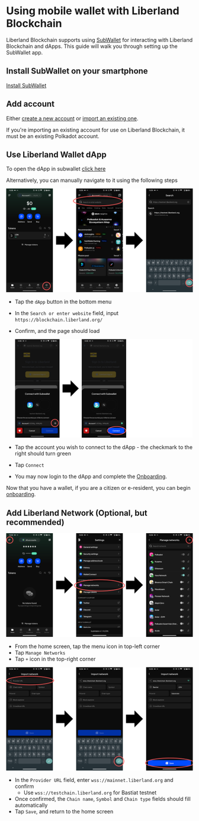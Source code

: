 # Using mobile wallet with Liberland Blockchain

Liberland Blockchain supports using [SubWallet](https://www.subwallet.app/) for interacting with Liberland Blockchain and dApps. This guide will walk you through setting up the SubWallet app.

## Install SubWallet on your smartphone

[Install SubWallet](https://www.subwallet.app/download.html)

## Add account

Either [create a new account](https://docs.subwallet.app/main/mobile-app-user-guide/account-management/create-a-new-account-with-new-seed-phrase) or [import an existing one](https://docs.subwallet.app/main/mobile-app-user-guide/account-management/import-restore-an-account).

If you're importing an existing account for use on Liberland Blockchain, it must be an existing Polkadot account.

## Use Liberland Wallet dApp
To open the dApp in subwallet
[click here ](https://mobile.subwallet.app/browser?url=https%3A%2F%2Fblockchain.liberland.org%2F)

Alternatively, you can manually navigate to it using the following steps

![Use dApp - 1](../media/subwallet/use-dapp-1.png)

* Tap the `dApp` button in the bottom menu
* In the `Search or enter website` field, input `https://blockchain.liberland.org/`
* Confirm, and the page should load

    ![Use dApp - 2](../media/subwallet/use-dapp-2.png)
* Tap the account you wish to connect to the dApp - the checkmark to the right should turn green
* Tap `Connect`
* You may now login to the dApp and complete the [Onboarding](onboarding.md).

Now that you have a wallet, if you are a citizen or e-resident, you can begin [onboarding](https://liberland-1.gitbook.io/wiki/v/public-documents/blockchain/for-citizens/onboarding#id-3-getting-merits-and-residency).

## Add Liberland Network (Optional, but recommended)

![Opening network settings guide - 1](../media/subwallet/add-network-1.png)

* From the home screen, tap the menu icon in top-left corner
* Tap `Manage Networks`
* Tap `+` icon in the top-right corner

![Opening network settings guide - 2](../media/subwallet/add-network-2.png)

* In the `Provider URL` field, enter `wss://mainnet.liberland.org` and confirm
   * Use `wss://testchain.liberland.org` for Bastiat testnet
* Once confirmed, the `Chain name`, `Symbol` and `Chain type` fields should fill automatically
* Tap `Save`, and return to the home screen
